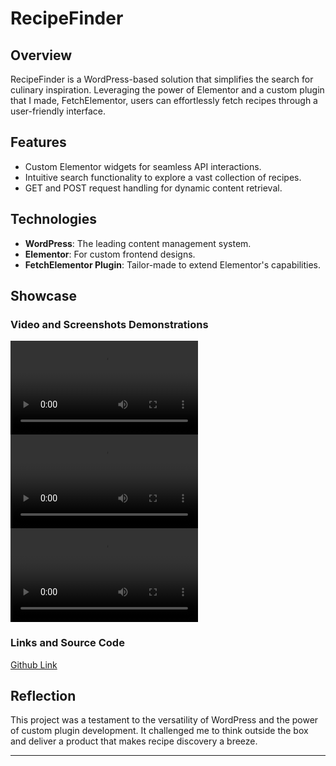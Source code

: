 # RecipeFinder

## Overview

RecipeFinder is a WordPress-based solution that simplifies the search for culinary inspiration. Leveraging the power of Elementor and a custom plugin that I made, FetchElementor, users can effortlessly fetch recipes through a user-friendly interface.

## Features

- Custom Elementor widgets for seamless API interactions.
- Intuitive search functionality to explore a vast collection of recipes.
- GET and POST request handling for dynamic content retrieval.

## Technologies

- **WordPress**: The leading content management system.
- **Elementor**: For custom frontend designs.
- **FetchElementor Plugin**: Tailor-made to extend Elementor's capabilities.

## Showcase

### Video and Screenshots Demonstrations

<video src="../assets/r1.mov" autoplay></video>
<video src="../assets/r2.mov" autoplay></video>
<video src="../assets/r3.mov" autoplay></video>

### Links and Source Code

[Github Link](https://github.com/AnmarHani/Wordpress-Projects)

## Reflection

This project was a testament to the versatility of WordPress and the power of custom plugin development. It challenged me to think outside the box and deliver a product that makes recipe discovery a breeze.

---
